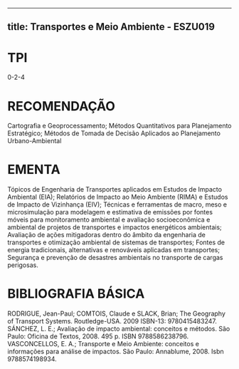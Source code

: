 
---
title: Transportes e Meio Ambiente - ESZU019 
---

# TPI

0-2-4

# RECOMENDAÇÃO

Cartografia e Geoprocessamento; Métodos Quantitativos para Planejamento Estratégico; Métodos de Tomada de Decisão Aplicados ao Planejamento Urbano-Ambiental

# EMENTA

Tópicos de Engenharia de Transportes aplicados em Estudos de Impacto Ambiental (EIA); Relatórios de Impacto ao Meio Ambiente (RIMA) e Estudos de Impacto de Vizinhança (EIV); Técnicas e ferramentas de macro, meso e microsimulação para modelagem e estimativa de emissões por fontes móveis para monitoramento ambiental e avaliação socioeconômica e ambiental de projetos de transportes e impactos energéticos ambientais; Avaliação de ações mitigadoras dentro do âmbito da engenharia de transportes e otimização ambiental de sistemas de transportes; Fontes de energia tradicionais, alternativas e renováveis aplicadas em transportes; Segurança e prevenção de desastres ambientais no transporte de cargas perigosas.

# BIBLIOGRAFIA BÁSICA

RODRIGUE, Jean-Paul; COMTOIS, Claude e SLACK, Brian; The Geography of Transport Systems. Routledge-USA. 2009 ISBN-13: 9780415483247.
SÁNCHEZ, L. E.; Avaliação de impacto ambiental: conceitos e métodos. São Paulo: Oficina de Textos, 2008. 495 p. ISBN 9788586238796.
VASCONCELLOS, E. A.; Transporte e Meio Ambiente: conceitos e informações para análise de impactos. São Paulo: Annablume, 2008. Isbn 9788574198934.
        